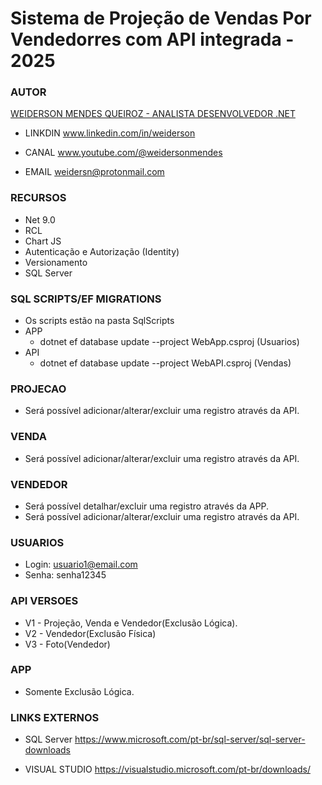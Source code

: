 # Sistema de Projeção de Vendas Por Vendedorres com API integrada - 2025

### AUTOR
<ins>WEIDERSON MENDES QUEIROZ - ANALISTA DESENVOLVEDOR .NET</ins>

+ LINKDIN www.linkedin.com/in/weiderson

+ CANAL www.youtube.com/@weidersonmendes

+ EMAIL weidersn@protonmail.com

### RECURSOS
+ Net 9.0
+ RCL
+ Chart JS  
+ Autenticação e Autorização (Identity)
+ Versionamento
+ SQL Server

### SQL SCRIPTS/EF MIGRATIONS
+ Os scripts estão na pasta SqlScripts
+ APP  
  - dotnet ef database update --project WebApp.csproj (Usuarios)
+ API 
  - dotnet ef database update --project WebAPI.csproj (Vendas)

### PROJECAO
+ Será possível adicionar/alterar/excluir uma registro através da API.

### VENDA
+ Será possível adicionar/alterar/excluir uma registro através da API.

### VENDEDOR
+ Será possível detalhar/excluir uma registro através da APP.
+ Será possível adicionar/alterar/excluir uma registro através da API.

### USUARIOS
+ Login: usuario1@email.com 
+ Senha: senha12345 

### API VERSOES 
+ V1 - Projeção, Venda e Vendedor(Exclusão Lógica).
+ V2 - Vendedor(Exclusão Física)
+ V3 - Foto(Vendedor)

### APP 
+ Somente Exclusão Lógica.

### LINKS EXTERNOS
+ SQL Server
https://www.microsoft.com/pt-br/sql-server/sql-server-downloads

+ VISUAL STUDIO
https://visualstudio.microsoft.com/pt-br/downloads/
